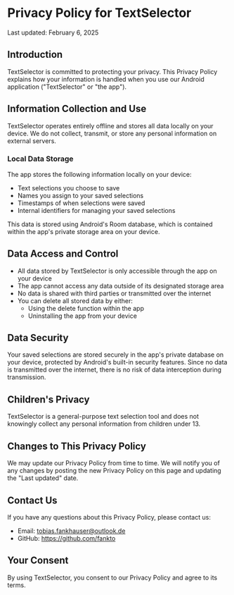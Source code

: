 # Privacy Policy for TextSelector

Last updated: February 6, 2025

## Introduction

TextSelector is committed to protecting your privacy. This Privacy Policy explains how your information is handled when you use our Android application ("TextSelector" or "the app").

## Information Collection and Use

TextSelector operates entirely offline and stores all data locally on your device. We do not collect, transmit, or store any personal information on external servers.

### Local Data Storage

The app stores the following information locally on your device:
- Text selections you choose to save
- Names you assign to your saved selections
- Timestamps of when selections were saved
- Internal identifiers for managing your saved selections

This data is stored using Android's Room database, which is contained within the app's private storage area on your device.

## Data Access and Control

- All data stored by TextSelector is only accessible through the app on your device
- The app cannot access any data outside of its designated storage area
- No data is shared with third parties or transmitted over the internet
- You can delete all stored data by either:
    - Using the delete function within the app
    - Uninstalling the app from your device

## Data Security

Your saved selections are stored securely in the app's private database on your device, protected by Android's built-in security features. Since no data is transmitted over the internet, there is no risk of data interception during transmission.

## Children's Privacy

TextSelector is a general-purpose text selection tool and does not knowingly collect any personal information from children under 13.

## Changes to This Privacy Policy

We may update our Privacy Policy from time to time. We will notify you of any changes by posting the new Privacy Policy on this page and updating the "Last updated" date.

## Contact Us

If you have any questions about this Privacy Policy, please contact us:
- Email: tobias.fankhauser@outlook.de
- GitHub: https://github.com/fankto

## Your Consent

By using TextSelector, you consent to our Privacy Policy and agree to its terms.